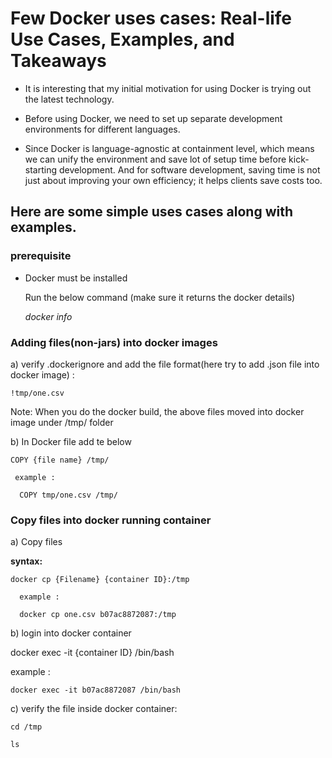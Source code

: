 # Few Docker uses cases: Real-life Use Cases, Examples, and Takeaways

* It is interesting that my initial motivation for using Docker is trying out the latest technology.

* Before using Docker, we need to set up separate development environments for different languages. 

* Since Docker is language-agnostic at containment level, which means we can unify the environment and save lot of setup time before kick-starting development. And for software development, saving time is not just about improving your own efficiency; it helps clients save costs too. 

<h2> Here are some simple uses cases along with examples.</h2>
  
  <h3> prerequisite</h3>
  
  * Docker must be installed 
  
    Run the below command (make sure it returns the docker details)
      
      <i>docker info</i>
      
 
  <h3> Adding files(non-jars) into docker images</h3>
 
 a) verify .dockerignore and add the file format(here try to add .json file into docker image) :
  
    !tmp/one.csv

  Note: When you do the docker build, the above files moved into docker image under /tmp/ folder
  
  b) In Docker file add te below

    COPY {file name} /tmp/

     example :

      COPY tmp/one.csv /tmp/
 

  <h3> Copy files into docker running container</h3>
  
  a) Copy files
  
  <b> syntax:</b> 
  
    docker cp {Filename} {container ID}:/tmp

      example :

      docker cp one.csv b07ac8872087:/tmp
      
   b) login into docker container
   
   docker exec -it {container ID} /bin/bash

   example :
   
    docker exec -it b07ac8872087 /bin/bash
    
   c) verify the file inside docker container:
    
    cd /tmp
  
    ls
    
    

